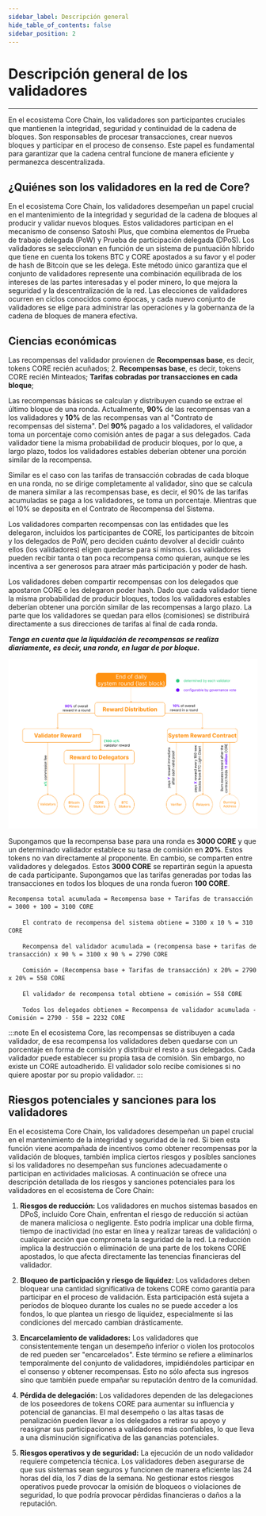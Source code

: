 ```yaml
---
sidebar_label: Descripción general
hide_table_of_contents: false
sidebar_position: 2
---
```


# Descripción general de los validadores

---

En el ecosistema Core Chain, los validadores son participantes cruciales que mantienen la integridad, seguridad y continuidad de la cadena de bloques. Son responsables de procesar transacciones, crear nuevos bloques y participar en el proceso de consenso. Este papel es fundamental para garantizar que la cadena central funcione de manera eficiente y permanezca descentralizada.

## ¿Quiénes son los validadores en la red de Core?

En el ecosistema Core Chain, los validadores desempeñan un papel crucial en el mantenimiento de la integridad y seguridad de la cadena de bloques al producir y validar nuevos bloques. Estos validadores participan en el mecanismo de consenso Satoshi Plus, que combina elementos de Prueba de trabajo delegada (PoW) y Prueba de participación delegada (DPoS). Los validadores se seleccionan en función de un sistema de puntuación híbrido que tiene en cuenta los tokens BTC y CORE apostados a su favor y el poder de hash de Bitcoin que se les delega. Este método único garantiza que el conjunto de validadores represente una combinación equilibrada de los intereses de las partes interesadas y el poder minero, lo que mejora la seguridad y la descentralización de la red. Las elecciones de validadores ocurren en ciclos conocidos como épocas, y cada nuevo conjunto de validadores se elige para administrar las operaciones y la gobernanza de la cadena de bloques de manera efectiva.

## Ciencias económicas

Las recompensas del validador provienen de **Recompensas base**, es decir, tokens CORE recién acuñados;
2. **Recompensas base**, es decir, tokens CORE recién Minteados; **Tarifas cobradas por transacciones en cada bloque**;

Las recompensas básicas se calculan y distribuyen cuando se extrae el último bloque de una ronda. Actualmente, **90%** de las recompensas van a los validadores y **10%** de las recompensas van al "Contrato de recompensas del sistema". Del **90%** pagado a los validadores, el validador toma un porcentaje como comisión antes de pagar a sus delegados. Cada validador tiene la misma probabilidad de producir bloques, por lo que, a largo plazo, todos los validadores estables deberían obtener una porción similar de la recompensa.

Similar es el caso con las tarifas de transacción cobradas de cada bloque en una ronda, no se dirige completamente al validador, sino que se calcula de manera similar a las recompensas base, es decir, el 90% de las tarifas acumuladas se paga a los validadores, se toma un porcentaje. Mientras que el 10% se deposita en el Contrato de Recompensa del Sistema.

Los validadores comparten recompensas con las entidades que les delegaron, incluidos los participantes de CORE, los participantes de bitcoin y los delegados de PoW, pero deciden cuánto devolver al decidir cuánto ellos (los validadores) eligen quedarse para sí mismos. Los validadores pueden recibir tanta o tan poca recompensa como quieran, aunque se les incentiva a ser generosos para atraer más participación y poder de hash.

Los validadores deben compartir recompensas con los delegados que apostaron CORE o les delegaron poder hash. Dado que cada validador tiene la misma probabilidad de producir bloques, todos los validadores estables deberían obtener una porción similar de las recompensas a largo plazo. La parte que los validadores se quedan para ellos (comisiones) se distribuirá directamente a sus direcciones de tarifas al final de cada ronda.

**_Tenga en cuenta que la liquidación de recompensas se realiza diariamente, es decir, una ronda, en lugar de por bloque._**

![distribución-de-recompensas-validador](../../../../../../static/img/validator/Reward-Distribution.png)

Supongamos que la recompensa base para una ronda es **3000 CORE** y que un determinado validador establece su tasa de comisión en **20%**. Estos tokens no van directamente al proponente. En cambio, se comparten entre validadores y delegados. Estos **3000 CORE** se repartirán según la apuesta de cada participante. Supongamos que las tarifas generadas por todas las transacciones en todos los bloques de una ronda fueron **100 CORE**.

```maths
Recompensa total acumulada = Recompensa base + Tarifas de transacción = 3000 + 100 = 3100 CORE

    El contrato de recompensa del sistema obtiene = 3100 x 10 % = 310 CORE  

    Recompensa del validador acumulada = (recompensa base + tarifas de transacción) x 90 % = 3100 x 90 % = 2790 CORE

    Comisión = (Recompensa base + Tarifas de transacción) x 20% = 2790 x 20% = 558 CORE

    El validador de recompensa total obtiene = comisión = 558 CORE

    Todos los delegados obtienen = Recompensa de validador acumulada - Comisión = 2790 - 558 = 2232 CORE
```

:::note
En el ecosistema Core, las recompensas se distribuyen a cada validador, de esa recompensa los validadores deben quedarse con un porcentaje en forma de comisión y distribuir el resto a sus delegados. Cada validador puede establecer su propia tasa de comisión. Sin embargo, no existe un CORE autoadherido. El validador solo recibe comisiones si no quiere apostar por su propio validador.
:::

## Riesgos potenciales y sanciones para los validadores

En el ecosistema Core Chain, los validadores desempeñan un papel crucial en el mantenimiento de la integridad y seguridad de la red. Si bien esta función viene acompañada de incentivos como obtener recompensas por la validación de bloques, también implica ciertos riesgos y posibles sanciones si los validadores no desempeñan sus funciones adecuadamente o participan en actividades maliciosas. A continuación se ofrece una descripción detallada de los riesgos y sanciones potenciales para los validadores en el ecosistema de Core Chain:

1. **Riesgos de reducción:** Los validadores en muchos sistemas basados ​​en DPoS, incluido Core Chain, enfrentan el riesgo de reducción si actúan de manera maliciosa o negligente. Esto podría implicar una doble firma, tiempo de inactividad (no estar en línea y realizar tareas de validación) o cualquier acción que comprometa la seguridad de la red. La reducción implica la destrucción o eliminación de una parte de los tokens CORE apostados, lo que afecta directamente las tenencias financieras del validador.

2. **Bloqueo de participación y riesgo de liquidez:** Los validadores deben bloquear una cantidad significativa de tokens CORE como garantía para participar en el proceso de validación. Esta participación está sujeta a períodos de bloqueo durante los cuales no se puede acceder a los fondos, lo que plantea un riesgo de liquidez, especialmente si las condiciones del mercado cambian drásticamente.

3. **Encarcelamiento de validadores:** Los validadores que consistentemente tengan un desempeño inferior o violen los protocolos de red pueden ser "encarcelados". Este término se refiere a eliminarlos temporalmente del conjunto de validadores, impidiéndoles participar en el consenso y obtener recompensas. Esto no sólo afecta sus ingresos sino que también puede empañar su reputación dentro de la comunidad.

4. **Pérdida de delegación:** Los validadores dependen de las delegaciones de los poseedores de tokens CORE para aumentar su influencia y potencial de ganancias. El mal desempeño o las altas tasas de penalización pueden llevar a los delegados a retirar su apoyo y reasignar sus participaciones a validadores más confiables, lo que lleva a una disminución significativa de las ganancias potenciales.

5. **Riesgos operativos y de seguridad:** La ejecución de un nodo validador requiere competencia técnica. Los validadores deben asegurarse de que sus sistemas sean seguros y funcionen de manera eficiente las 24 horas del día, los 7 días de la semana. No gestionar estos riesgos operativos puede provocar la omisión de bloqueos o violaciones de seguridad, lo que podría provocar pérdidas financieras o daños a la reputación.
